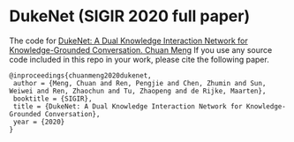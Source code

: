 # DukeNet (SIGIR 2020 full paper)
The code for [DukeNet: A Dual Knowledge Interaction Network for Knowledge-Grounded Conversation. Chuan Meng](https://arxiv.org/abs/1908.06449)
If you use any source code included in this repo in your work, please cite the following paper.
```
@inproceedings{chuanmeng2020dukenet,
 author = {Meng, Chuan and Ren, Pengjie and Chen, Zhumin and Sun, Weiwei and Ren, Zhaochun and Tu, Zhaopeng and de Rijke, Maarten},
 booktitle = {SIGIR},
 title = {DukeNet: A Dual Knowledge Interaction Network for Knowledge-Grounded Conversation},
 year = {2020}
}
```
